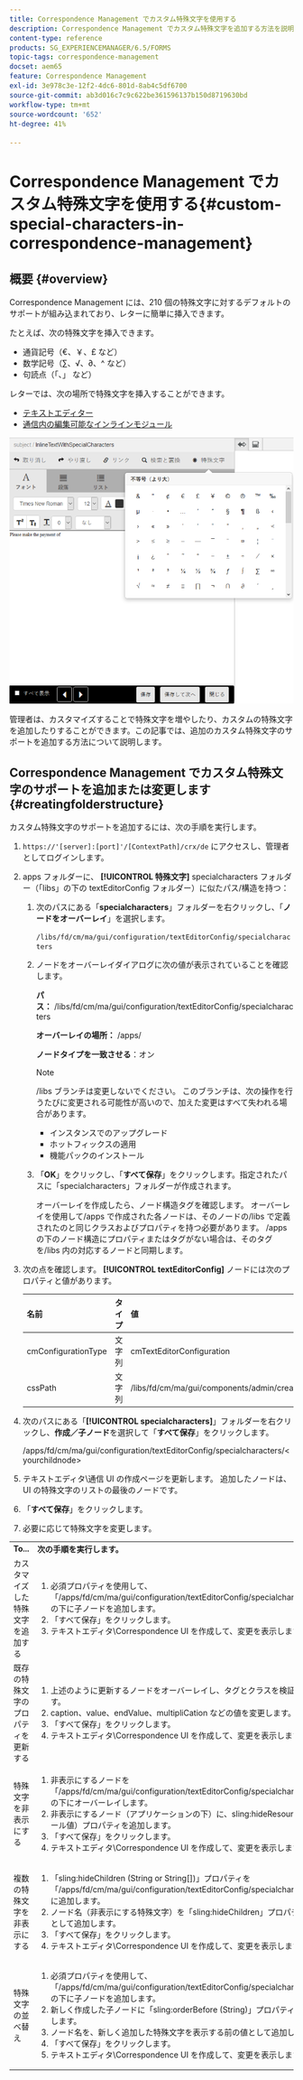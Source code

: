 ```yaml
---
title: Correspondence Management でカスタム特殊文字を使用する
description: Correspondence Management でカスタム特殊文字を追加する方法を説明します。
content-type: reference
products: SG_EXPERIENCEMANAGER/6.5/FORMS
topic-tags: correspondence-management
docset: aem65
feature: Correspondence Management
exl-id: 3e978c3e-12f2-4dc6-801d-8ab4c5df6700
source-git-commit: ab3d016c7c9c622be361596137b150d8719630bd
workflow-type: tm+mt
source-wordcount: '652'
ht-degree: 41%

---
```


# Correspondence Management でカスタム特殊文字を使用する{#custom-special-characters-in-correspondence-management}

## 概要 {#overview}

Correspondence Management には、210 個の特殊文字に対するデフォルトのサポートが組み込まれており、レターに簡単に挿入できます。

たとえば、次の特殊文字を挿入できます。

* 通貨記号（€、￥、£ など）
* 数学記号（∑、√、∂、^ など）
* 句読点（「、」 など）

レターでは、次の場所で特殊文字を挿入することができます。

* [テキストエディター](/help/forms/using/document-fragments.md#createtext)
* [通信内の編集可能なインラインモジュール](../../forms/using/create-correspondence.md#managecontent)

![specialcharactersinlinemodule](assets/specialcharactersinlinemodule.png)

管理者は、カスタマイズすることで特殊文字を増やしたり、カスタムの特殊文字を追加したりすることができます。この記事では、追加のカスタム特殊文字のサポートを追加する方法について説明します。

## Correspondence Management でカスタム特殊文字のサポートを追加または変更します {#creatingfolderstructure}

カスタム特殊文字のサポートを追加するには、次の手順を実行します。

1. `https://'[server]:[port]'/[ContextPath]/crx/de` にアクセスし、管理者としてログインします。
1. apps フォルダーに、 **[!UICONTROL 特殊文字]** specialcharacters フォルダー（「libs」の下の textEditorConfig フォルダー）に似たパス/構造を持つ：

   1. 次のパスにある「**specialcharacters**」フォルダーを右クリックし、「**ノードをオーバーレイ**」を選択します。

      `/libs/fd/cm/ma/gui/configuration/textEditorConfig/specialcharacters`

   1. ノードをオーバーレイダイアログに次の値が表示されていることを確認します。

      **パス：** /libs/fd/cm/ma/gui/configuration/textEditorConfig/specialcharacters

      **オーバーレイの場所：** /apps/

      **ノードタイプを一致させる**：オン

      >[!NOTE]
      >
      >/libs ブランチは変更しないでください。 このブランチは、次の操作を行うたびに変更される可能性が高いので、加えた変更はすべて失われる場合があります。
      >
      >
      >
      >    * インスタンスでのアップグレード
      >    * ホットフィックスの適用
      >    * 機能パックのインストール
      >
      >

   1. 「**OK**」をクリックし、「**すべて保存**」をクリックします。指定されたパスに「specialcharacters」フォルダーが作成されます。

      オーバーレイを作成したら、ノード構造タグを確認します。 オーバーレイを使用して/apps で作成された各ノードは、そのノードの/libs で定義されたのと同じクラスおよびプロパティを持つ必要があります。 /apps の下のノード構造にプロパティまたはタグがない場合は、そのタグを/libs 内の対応するノードと同期します。

1. 次の点を確認します。 **[!UICONTROL textEditorConfig]** ノードには次のプロパティと値があります。

   | 名前 | タイプ | 値 |
   |---|---|---|
   | cmConfigurationType | 文字列 | cmTextEditorConfiguration |
   | cssPath | 文字列 | /libs/fd/cm/ma/gui/components/admin/createasset/textcontrol/clientlibs/textcontrol |

1. 次のパスにある「**[!UICONTROL specialcharacters]**」フォルダーを右クリックし、**作成／子ノード**&#x200B;を選択して「**すべて保存**」をクリックします。

   /apps/fd/cm/ma/gui/configuration/textEditorConfig/specialcharacters/&lt;yourchildnode>

1. テキストエディタ\通信 UI の作成ページを更新します。 追加したノードは、UI の特殊文字のリストの最後のノードです。
1. 「**すべて保存**」をクリックします。
1. 必要に応じて特殊文字を変更します。

<table>
 <tbody>
  <tr>
   <td><strong>To...</strong></td>
   <td><strong>次の手順を実行します。</strong></td>
  </tr>
  <tr>
   <td>カスタマイズした特殊文字を追加する</td>
   <td>
    <ol>
     <li>必須プロパティを使用して、「/apps/fd/cm/ma/gui/configuration/textEditorConfig/specialcharacters」の下に子ノードを追加します。</li>
     <li>「すべて保存」をクリックします。</li>
     <li>テキストエディタ\Correspondence UI を作成して、変更を表示します。</li>
    </ol> </td>
  </tr>
  <tr>
   <td>既存の特殊文字のプロパティを更新する</td>
   <td>
    <ol>
     <li>上述のように更新するノードをオーバーレイし、タグとクラスを検証します。</li>
     <li>caption、value、endValue、multipliCation などの値を変更します。 </li>
     <li>「すべて保存」をクリックします。 </li>
     <li>テキストエディタ\Correspondence UI を作成して、変更を表示します。</li>
    </ol> </td>
  </tr>
  <tr>
   <td>特殊文字を非表示にする</td>
   <td>
    <ol>
     <li>非表示にするノードを「/apps/fd/cm/ma/gui/configuration/textEditorConfig/specialcharacters」の下にオーバーレイします。</li>
     <li>非表示にするノード（アプリケーションの下）に、sling:hideResource （ブール値）プロパティを追加します。 </li>
     <li>「すべて保存」をクリックします。 </li>
     <li>テキストエディタ\Correspondence UI を作成して、変更を表示します。<br /> </li>
    </ol> </td>
  </tr>
  <tr>
   <td>複数の特殊文字を非表示にする</td>
   <td>
    <ol>
     <li>「sling:hideChildren (String or String[])」プロパティを「/apps/fd/cm/ma/gui/configuration/textEditorConfig/specialcharacters」に追加します。 </li>
     <li>ノード名（非表示にする特殊文字）を「sling:hideChildren」プロパティの値として追加します。 </li>
     <li>「すべて保存」をクリックします。 </li>
     <li>テキストエディタ\Correspondence UI を作成して、変更を表示します。<br /> </li>
    </ol> </td>
  </tr>
  <tr>
   <td>特殊文字の並べ替え</td>
   <td>
    <ol>
     <li>必須プロパティを使用して、「/apps/fd/cm/ma/gui/configuration/textEditorConfig/specialcharacters」の下に子ノードを追加します。 </li>
     <li>新しく作成した子ノードに「sling:orderBefore (String)」プロパティを追加します。 </li>
     <li>ノード名を、新しく追加した特殊文字を表示する前の値として追加します。 </li>
     <li>「すべて保存」をクリックします。 </li>
     <li>テキストエディタ\Correspondence UI を作成して、変更を表示します。<br /> </li>
    </ol> </td>
  </tr>
 </tbody>
</table>
